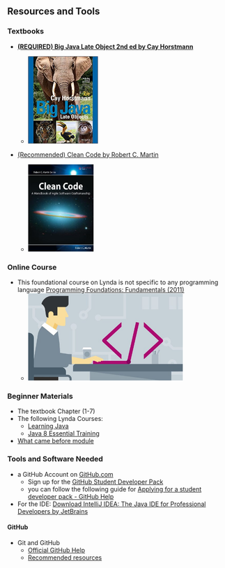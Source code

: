 ## Resources and Tools

### Textbooks
* **[(REQUIRED) Big Java Late Object 2nd ed by Cay Horstmann](https://uc.summon.serialssolutions.com/2.0.0/link?t=1566139044870)**

    * [<img alt="Big Java Late Objects Textbook cover" src="assets/images/BigJava.jpg" height="200"/>](https://uc.summon.serialssolutions.com/2.0.0/link?t=1566139044870)

* [(Recommended) Clean Code by Robert C. Martin](https://www.oreilly.com/library/view/clean-code-/9783826655487/?ar)

    * [<img alt="Clean Code book cover" src="assets/images/cleanCode.jpg" height="200"/>](https://www.oreilly.com/library/view/clean-code-/9783826655487/?ar)

### Online Course
* This foundational course on Lynda is not specific to any programming language [Programming Foundations: Fundamentals (2011)](https://www.lynda.com/Programming-Foundations-tutorials/Foundations-Programming-Fundamentals/83603-2.html)
    * [<img alt="Programming Foundation Lynda Course Cover" src="assets/images/Lynda1.jpg" height="200" />](https://www.lynda.com/Programming-Foundations-tutorials/Foundations-Programming-Fundamentals/83603-2.html)

### Beginner Materials
* The textbook Chapter (1-7)
* The following Lynda Courses:
    * [Learning Java](https://www.lynda.com/Java-tutorials/Learning-Java-2018/669544-2.html)
    * [Java 8 Essential Training](https://www.lynda.com/Java-tutorials/Java-8-Essential-Training-2015/377484-2.html)
* [What came before module](https://uc.instructure.com/courses/1128631/modules/items/45614431)


### Tools and Software Needed
* a GitHub Account on [GitHub.com](https://github.com/)
    * Sign up for the [GitHub Student Developer Pack](https://education.github.com/pack)
    * you can follow the following guide for [Applying for a student developer pack - GitHub Help](https://help.github.com/en/articles/applying-for-a-student-developer-pack)
* For the IDE: [Download IntelliJ IDEA: The Java IDE for Professional Developers by JetBrains](https://www.jetbrains.com/idea/download/)

#### GitHub

* Git and GitHub
    * [Official GitHub Help](https://help.github.com/)
    * [Recommended resources](http://hackerhours.org/resources.html#github)
